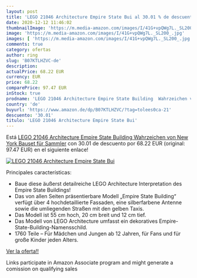 ```yaml
---
layout: post
title: 'LEGO 21046 Architecture Empire State Bui al 30.01 % de descuento'
date: 2020-12-12 11:46:02
thumbnailImage: 'https://m.media-amazon.com/images/I/41G+vpQWg7L._SL200_.jpg'
image: 'https://m.media-amazon.com/images/I/41G+vpQWg7L._SL200_.jpg'
images: [ 'https://m.media-amazon.com/images/I/41G+vpQWg7L._SL200_.jpg' ]
comments: true
category: ofertas
author: ring
slug: 'B07KTLHZVC-de'
description:
actualPrice: 68.22 EUR
currency: EUR
price: 68.22
comparePrice: 97.47 EUR
inStock: true
prodname: 'LEGO 21046 Architecture Empire State Building  Wahrzeichen von New York  Bauset für Sammler'
country: 'de'
buyurl: 'https://www.amazon.de/dp/B07KTLHZVC/?tag=tolees0ca-21'
descuento: '30.01'
titulo: 'LEGO 21046 Architecture Empire State Bui'
---
```


Está [LEGO 21046 Architecture Empire State Building  Wahrzeichen von New York  Bauset für Sammler](https://www.amazon.de/dp/B07KTLHZVC/?tag=tolees0ca-21) con 30.01 de descuento por 68.22 EUR (original: 97.47 EUR) en el siguiente enlace!

[![LEGO 21046 Architecture Empire State Bui](https://m.media-amazon.com/images/I/41G+vpQWg7L._SL200_.jpg)](https://www.amazon.de/dp/B07KTLHZVC/?tag=tolees0ca-21)

Principales características:

- Baue diese äußerst detailreiche LEGO Architecture Interpretation des Empire State Buildings!
- Das von allen Seiten präsentierbare Modell „Empire State Building“ verfügt über 4 hochdetaillierte Fassaden, eine silberfarbene Antenne sowie die umliegenden Straßen mit den gelben Taxis.
- Das Modell ist 55 cm hoch, 20 cm breit und 12 cm tief.
- Das Modell von LEGO Architecture umfasst ein dekoratives Empire-State-Building-Namensschild.
- 1760 Teile – Für Mädchen und Jungen ab 12 Jahren, für Fans und für große Kinder jeden Alters.

[Ver la oferta!!](https://www.amazon.de/dp/B07KTLHZVC/?tag=tolees0ca-21)

Links participate in Amazon Associate program and might generate a comission on qualifying sales


